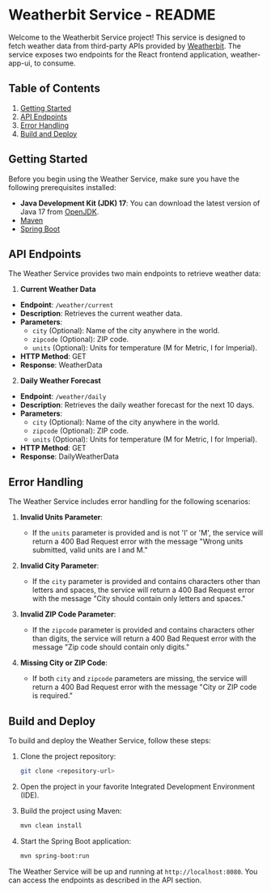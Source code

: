 # Weatherbit Service - README

Welcome to the Weatherbit Service project! This service is designed to fetch weather data from third-party APIs provided by [Weatherbit](https://www.weatherbit.io/api/swaggerui/weather-api-v2). The service exposes two endpoints for the React frontend application, weather-app-ui, to consume.

## Table of Contents

1. [Getting Started](#getting-started)
2. [API Endpoints](#api-endpoints)
3. [Error Handling](#error-handling)
4. [Build and Deploy](#build-and-deploy)

## Getting Started

Before you begin using the Weather Service, make sure you have the following prerequisites installed:


- **Java Development Kit (JDK) 17**: You can download the latest version of Java 17 from [OpenJDK](https://adoptium.net/releases.html?variant=openjdk17&jvmVariant=hotspot).
- [Maven](https://maven.apache.org/download.cgi)
- [Spring Boot](https://spring.io/projects/spring-boot)

## API Endpoints

The Weather Service provides two main endpoints to retrieve weather data:

1. **Current Weather Data**

  - **Endpoint**: `/weather/current`
  - **Description**: Retrieves the current weather data.
  - **Parameters**:
    - `city` (Optional): Name of the city anywhere in the world.
    - `zipcode` (Optional): ZIP code.
    - `units` (Optional): Units for temperature (M for Metric, I for Imperial).
  - **HTTP Method**: GET
  - **Response**: WeatherData

2. **Daily Weather Forecast**

  - **Endpoint**: `/weather/daily`
  - **Description**: Retrieves the daily weather forecast for the next 10 days.
  - **Parameters**:
    - `city` (Optional): Name of the city anywhere in the world.
    - `zipcode` (Optional): ZIP code.
    - `units` (Optional): Units for temperature (M for Metric, I for Imperial).
  - **HTTP Method**: GET
  - **Response**: DailyWeatherData

## Error Handling

The Weather Service includes error handling for the following scenarios:

1. **Invalid Units Parameter**:
    - If the `units` parameter is provided and is not 'I' or 'M', the service will return a 400 Bad Request error with the message "Wrong units submitted, valid units are I and M."

2. **Invalid City Parameter**:
    - If the `city` parameter is provided and contains characters other than letters and spaces, the service will return a 400 Bad Request error with the message "City should contain only letters and spaces."

3. **Invalid ZIP Code Parameter**:
    - If the `zipcode` parameter is provided and contains characters other than digits, the service will return a 400 Bad Request error with the message "Zip code should contain only digits."

4. **Missing City or ZIP Code**:
    - If both `city` and `zipcode` parameters are missing, the service will return a 400 Bad Request error with the message "City or ZIP code is required."


## Build and Deploy

To build and deploy the Weather Service, follow these steps:

1. Clone the project repository:
   ```bash
   git clone <repository-url>
   ```

2. Open the project in your favorite Integrated Development Environment (IDE).

3. Build the project using Maven:
   ```bash
   mvn clean install
   ```

4. Start the Spring Boot application:
   ```bash
   mvn spring-boot:run
   ```

The Weather Service will be up and running at `http://localhost:8080`. You can access the endpoints as described in the API section.
